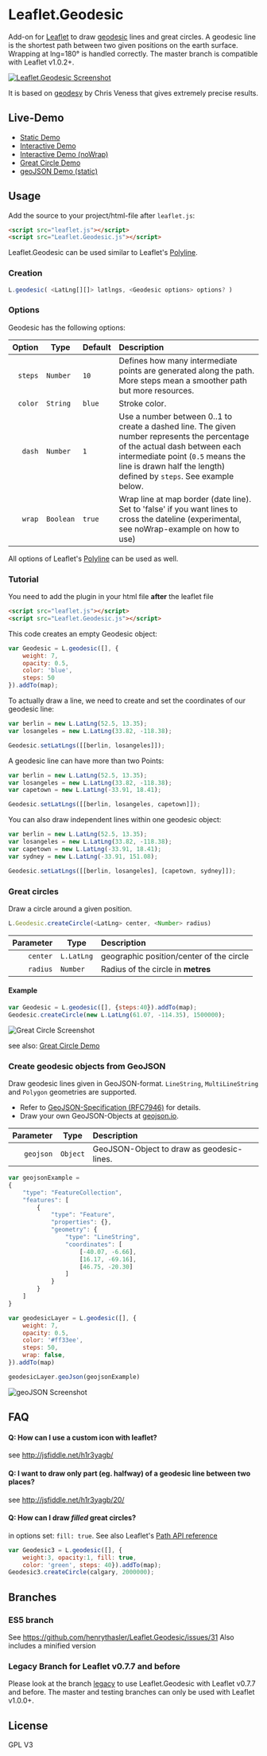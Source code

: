 # Leaflet.Geodesic

Add-on for [Leaflet](http://leafletjs.com/) to draw [geodesic](http://en.wikipedia.org/wiki/Geodesics_on_an_ellipsoid) lines and great circles. A geodesic line is the shortest path between two given positions on the earth surface. Wrapping at lng=180° is handled correctly. The master branch is compatible with Leaflet v1.0.2+.

[<img src="example/interactive.png" alt="Leaflet.Geodesic Screenshot" />](http://www.thasler.com/leaflet.geodesic/example/interactive.html)

It is based on [geodesy](https://github.com/chrisveness/geodesy) by Chris Veness that gives extremely precise results.


## Live-Demo
- [Static Demo](http://www.thasler.com/leaflet.geodesic/example/simple.html)
- [Interactive Demo](http://www.thasler.com/leaflet.geodesic/example/interactive.html)
- [Interactive Demo (noWrap)](http://www.thasler.com/leaflet.geodesic/example/interactive-noWrap.html)
- [Great Circle Demo](http://www.thasler.com/leaflet.geodesic/example/circle.html)
- [geoJSON Demo (static)](http://www.thasler.com/leaflet.geodesic/example/geojson.html)

## Usage
Add the source to your project/html-file after `leaflet.js`:
```html
<script src="leaflet.js"></script>
<script src="Leaflet.Geodesic.js"></script>
```

Leaflet.Geodesic can be used similar to Leaflet's [Polyline](http://leafletjs.com/reference.html#polyline).

### Creation
```JavaScript
L.geodesic( <LatLng[][]> latlngs, <Geodesic options> options? )
```

### Options
Geodesic has the following options:

Option  | Type | Default | Description
-------------: | ------------- | ------------- | :-------------
`steps`  | `Number` | `10` | Defines how many intermediate points are generated along the path. More steps mean a smoother path but more resources.
`color`  | `String` | `blue` | Stroke color.
`dash`  | `Number` | `1` | Use a number between 0..1 to create a dashed line. The given number represents the percentage of the actual dash between each intermediate point (`0.5` means the line is drawn half the length) defined by `steps`. See example below.
`wrap`  | `Boolean` | `true` | Wrap line at map border (date line). Set to 'false' if you want lines to cross the dateline (experimental, see noWrap-example on how to use)

All options of Leaflet's [Polyline](http://leafletjs.com/reference.html#polyline) can be used as well.

### Tutorial
You need to add the plugin in your html file **after** the leaflet file

```html
<script src="leaflet.js"></script>
<script src="Leaflet.Geodesic.js"></script>
```


This code creates an empty Geodesic object:
```JavaScript
var Geodesic = L.geodesic([], {
	weight: 7,
	opacity: 0.5,
	color: 'blue',
	steps: 50
}).addTo(map);
```

To actually draw a line, we need to create and set the coordinates of our geodesic line:
```JavaScript
var berlin = new L.LatLng(52.5, 13.35);
var losangeles = new L.LatLng(33.82, -118.38);

Geodesic.setLatLngs([[berlin, losangeles]]);
```

A geodesic line can have more than two Points:
```JavaScript
var berlin = new L.LatLng(52.5, 13.35);
var losangeles = new L.LatLng(33.82, -118.38);
var capetown = new L.LatLng(-33.91, 18.41);

Geodesic.setLatLngs([[berlin, losangeles, capetown]]);
```

You can also draw independent lines within one geodesic object:
```JavaScript
var berlin = new L.LatLng(52.5, 13.35);
var losangeles = new L.LatLng(33.82, -118.38);
var capetown = new L.LatLng(-33.91, 18.41);
var sydney = new L.LatLng(-33.91, 151.08);

Geodesic.setLatLngs([[berlin, losangeles], [capetown, sydney]]);
```

### Great circles
Draw a circle around a given position.
``` JavaScript
L.Geodesic.createCircle(<LatLng> center, <Number> radius)
```
Parameter | Type | Description
-------------: | ------------- | :-------------
`center`  | `L.LatLng` | geographic position/center of the circle
`radius`  | `Number` | Radius of the circle in **metres**

#### Example
``` JavaScript
var Geodesic = L.geodesic([], {steps:40}).addTo(map);
Geodesic.createCircle(new L.LatLng(61.07, -114.35), 1500000);
```
<img src="example/greatcircle.png" alt="Great Circle Screenshot" />

see also: [Great Circle Demo](http://www.thasler.com/leaflet.geodesic/example/circle.html)

### Create geodesic objects from GeoJSON
Draw geodesic lines given in GeoJSON-format. `LineString`, `MultiLineString` and `Polygon` geometries are supported.

* Refer to [GeoJSON-Specification (RFC7946)](https://tools.ietf.org/html/rfc7946) for details.
* Draw your own GeoJSON-Objects at [geojson.io](http://geojson.io).

Parameter | Type | Description
-------------: | ------------- | :-------------
`geojson`  | `Object` | GeoJSON-Object to draw as geodesic-lines.

```JavaScript
var geojsonExample =
{
	"type": "FeatureCollection",
	"features": [
		{
			"type": "Feature",
			"properties": {},
			"geometry": {
				"type": "LineString",
				"coordinates": [
					[-40.07, -6.66],
					[16.17, -69.16],
					[46.75, -20.30]
				]
			}
		}
	]
}

var geodesicLayer = L.geodesic([], {
	weight: 7,
	opacity: 0.5,
	color: '#ff33ee',
	steps: 50,
	wrap: false,
}).addTo(map)

geodesicLayer.geoJson(geojsonExample)
```
<img src="example/geojson.png" alt="geoJSON Screenshot" />

## FAQ
#### Q: How can I use a custom icon with leaflet?
see http://jsfiddle.net/h1r3yagb/

#### Q: I want to draw only part (eg. halfway) of a geodesic line between two places?
see http://jsfiddle.net/h1r3yagb/20/

#### Q: How can I draw *filled* great circles?
in options set: `fill: true`. See also Leaflet's [Path API reference](http://leafletjs.com/reference-1.3.0.html#path)
```JavaScript
var Geodesic3 = L.geodesic([], {
	weight:3, opacity:1, fill: true,
	color: 'green',	steps: 40}).addTo(map);
Geodesic3.createCircle(calgary, 2000000);
```

## Branches

### ES5 branch
See https://github.com/henrythasler/Leaflet.Geodesic/issues/31
Also includes a minified version

### Legacy Branch for Leaflet v0.7.7 and before
Please look at the branch [legacy](https://github.com/henrythasler/Leaflet.Geodesic/tree/legacy) to use Leaflet.Geodesic with Leaflet v0.7.7 and before. The master and testing branches can only be used with Leaflet v1.0.0+.

## License
GPL V3
